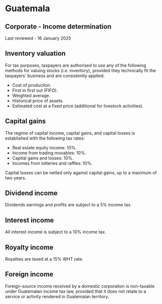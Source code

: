 # Guatemala
## Corporate - Income determination
Last reviewed - 16 January 2025
## Inventory valuation
For tax purposes, taxpayers are authorised to use any of the following methods for valuing stocks (i.e. inventory), provided they technically fit the taxpayers' business and are consistently applied:
  * Cost of production. 
  * First in first out (FIFO). 
  * Weighted average. 
  * Historical price of assets. 
  * Estimated cost at a fixed price (additional for livestock activities). 


## Capital gains
The regime of capital income, capital gains, and capital losses is established with the following tax rates:
  * Real estate equity income: 10%. 
  * Income from trading movables: 10%. 
  * Capital gains and losses: 10%. 
  * Incomes from lotteries and raffles: 10%. 


Capital losses can be netted only against capital gains, up to a maximum of two years.
## Dividend income
Dividends earnings and profits are subject to a 5% income tax.
## Interest income
All interest income is subject to a 10% income tax.
## Royalty income
Royalties are taxed at a 15% WHT rate.
## Foreign income
Foreign-source income received by a domestic corporation is non-taxable under Guatemalan income tax law, provided that it does not relate to a service or activity rendered in Guatemalan territory.
